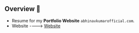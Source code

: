 ## Overview 🌟
-  Resume for my **Portfolio Website** `abhinavkumarofficial.com`.
-  Website ---->  [Website](https://abhinavkumarofficial.com)

